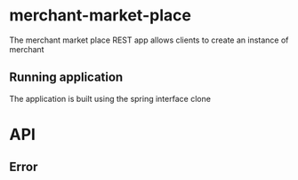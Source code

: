 # merchant-market-place

The merchant market place REST app allows clients to create an instance of merchant 

## Running application
The application is built using the spring interface 
clone 

# API


## Error
